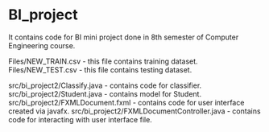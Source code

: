 # BI_project
It contains code for BI mini project done in 8th semester of Computer  Engineering course.

Files/NEW_TRAIN.csv - this file contains training dataset.
Files/NEW_TEST.csv - this file contains testing dataset.

src/bi_project2/Classify.java - contains code for classifier.
src/bi_project2/Student.java - contains model for Student.
src/bi_project2/FXMLDocument.fxml - contains code for user interface created via javafx.
src/bi_project2/FXMLDocumentController.java - contains code for interacting with user interface file.
